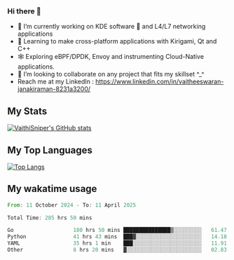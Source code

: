 ### Hi there 👋

- 🔭 I’m currently working on KDE software 💓 and L4/L7 networking applications 
- 📖 Learning to make cross-platform applications with Kirigami, Qt and C++
- 🕸️ Exploring eBPF/DPDK, Envoy and instrumenting Cloud-Native applications. 
- 👯 I’m looking to collaborate on any project that fits my skillset ^_^
- Reach me at my LinkedIn : https://www.linkedin.com/in/vaitheeswaran-janakiraman-8231a3200/

## My Stats
[![VaithiSniper's GitHub stats](https://github-readme-stats.vercel.app/api?username=VaithiSniper&hide=stars&theme=radical)](https://github.com/anuraghazra/github-readme-stats)

## My Top Languages

[![Top Langs](https://github-readme-stats.vercel.app/api/top-langs/?username=VaithiSniper&layout=compact)](https://github.com/anuraghazra/github-readme-stats)

## My wakatime usage

<!--START_SECTION:waka-->

```rust
From: 11 October 2024 - To: 11 April 2025

Total Time: 285 hrs 50 mins

Go                   180 hrs 50 mins ███████████████▒░░░░░░░░░   61.47 %
Python               41 hrs 43 mins  ███▓░░░░░░░░░░░░░░░░░░░░░   14.18 %
YAML                 35 hrs 1 min    ███░░░░░░░░░░░░░░░░░░░░░░   11.91 %
Other                8 hrs 20 mins   ▓░░░░░░░░░░░░░░░░░░░░░░░░   02.83 %
```

<!--END_SECTION:waka-->
